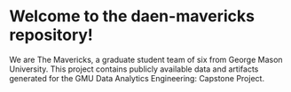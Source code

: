 # Welcome to the daen-mavericks repository!
We are The Mavericks, a graduate student team of six from George Mason University. This project contains publicly available data and artifacts generated for the GMU Data Analytics Engineering: Capstone Project.
